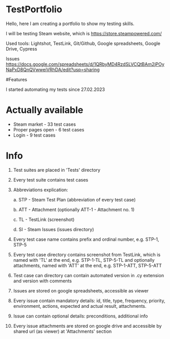 # TestPortfolio

Hello, here I am creating a portfolio to show my testing skills.

I will be testing Steam website, which is https://store.steampowered.com/

Used tools: Lightshot, TestLink, Git/Github, Google spreadsheets, Google Drive, Cypress

Issues https://docs.google.com/spreadsheets/d/1QRbyMD4RzdSLVCQtBAm2jPOyNaPxD8QnQVwweiVRhDA/edit?usp=sharing

#Features

I started automating my tests since 27.02.2023

# Actually available

- Steam market - 33 test cases
- Proper pages open - 6 test cases
- Login - 9 test cases

# Info

1. Test suites are placed in 'Tests' directory

2. Every test suite contains test cases

3. Abbreviations explication:

	a. STP - Steam Test Plan (abbreviation of every test case)

	b. ATT - Attachment (optionally ATT-1 - Attachment no. 1)
	
	c. TL - TestLink (screenshot)
	
	d. SI - Steam Issues (issues directory)

4. Every test case name contains prefix and ordinal number, e.g. STP-1, STP-5

5. Every test case directory contains screenshot from TestLink, which is named with 'TL' at the end, e.g. STP-1-TL, STP-5-TL and optionally attachments, named with 'ATT' at the end, e.g. STP-1-ATT, STP-5-ATT

6. Test case can directory can contain automated version in .cy extension and version with comments

7. Issues are stored on google spreadsheets, accessible as viewer

8. Every issue contain mandatory details: id, title, type, frequency, priority, environment, actions, expected and actual result, attachments.

9. Issue can contain optional details: preconditions, additional info

10. Every issue attachments are stored on google drive and accessible by shared url (as viewer) at 'Attachments' section
